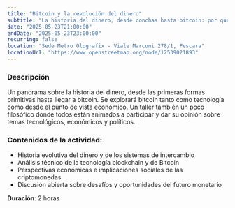 ```yaml
---
title: "Bitcoin y la revolución del dinero"
subtitle: "La historia del dinero, desde conchas hasta bitcoin: por qué bitcoin será el futuro de la moneda. Con Lorenzo Primiterra"
date: "2025-05-23T21:00:00"
endDate: "2025-05-23T23:00:00"
recurring: false
location: "Sede Metro Olografix - Viale Marconi 278/1, Pescara"
locationUrl: "https://www.openstreetmap.org/node/12539021893"
---
```



### **Descripción**  
Un panorama sobre la historia del dinero, desde las primeras formas primitivas hasta llegar a bitcoin.
Se explorará bitcoin tanto como tecnología como desde el punto de vista económico.
Un taller también un poco filosófico donde todos están animados a participar y dar su opinión sobre temas tecnológicos, económicos y políticos.

### **Contenidos de la actividad**:
- Historia evolutiva del dinero y de los sistemas de intercambio
- Análisis técnico de la tecnología blockchain y de Bitcoin
- Perspectivas económicas e implicaciones sociales de las criptomonedas
- Discusión abierta sobre desafíos y oportunidades del futuro monetario

**Duración**: 2 horas
